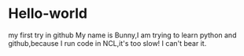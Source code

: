 # Hello-world
my first try in github
My name is Bunny,I am trying to learn python and github,because I run code in NCL,it's too slow! I can't bear it.
